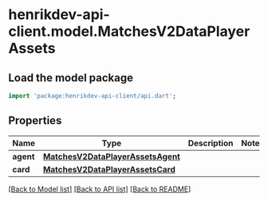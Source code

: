 # henrikdev-api-client.model.MatchesV2DataPlayerAssets

## Load the model package
```dart
import 'package:henrikdev-api-client/api.dart';
```

## Properties
Name | Type | Description | Notes
------------ | ------------- | ------------- | -------------
**agent** | [**MatchesV2DataPlayerAssetsAgent**](MatchesV2DataPlayerAssetsAgent.md) |  | 
**card** | [**MatchesV2DataPlayerAssetsCard**](MatchesV2DataPlayerAssetsCard.md) |  | 

[[Back to Model list]](../README.md#documentation-for-models) [[Back to API list]](../README.md#documentation-for-api-endpoints) [[Back to README]](../README.md)


